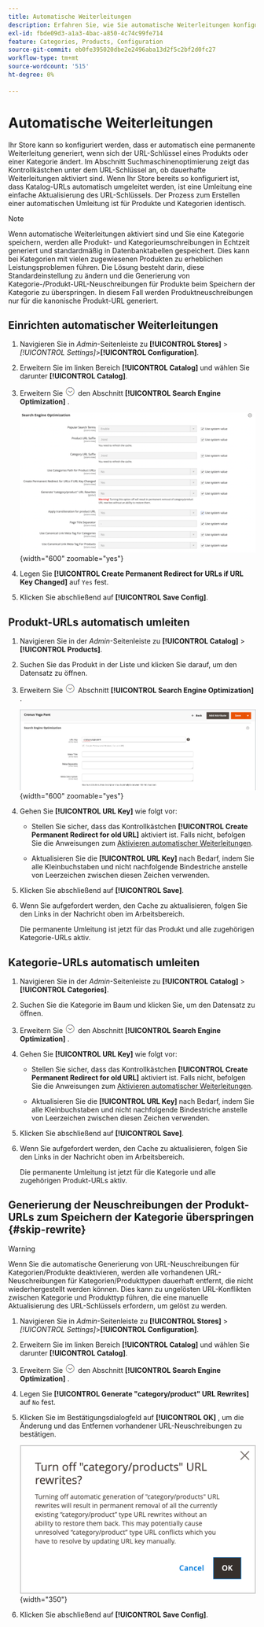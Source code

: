 ```yaml
---
title: Automatische Weiterleitungen
description: Erfahren Sie, wie Sie automatische Weiterleitungen konfigurieren, die generiert werden, wenn sich der URL-Schlüssel eines Produkts oder einer Kategorie in Ihrem Commerce Store ändert.
exl-id: fbde09d3-a1a3-4bac-a850-4c74c99fe714
feature: Categories, Products, Configuration
source-git-commit: eb0fe395020dbe2e2496aba13d2f5c2bf2d0fc27
workflow-type: tm+mt
source-wordcount: '515'
ht-degree: 0%

---
```


# Automatische Weiterleitungen

Ihr Store kann so konfiguriert werden, dass er automatisch eine permanente Weiterleitung generiert, wenn sich der URL-Schlüssel eines Produkts oder einer Kategorie ändert. Im Abschnitt Suchmaschinenoptimierung zeigt das Kontrollkästchen unter dem URL-Schlüssel an, ob dauerhafte Weiterleitungen aktiviert sind. Wenn Ihr Store bereits so konfiguriert ist, dass Katalog-URLs automatisch umgeleitet werden, ist eine Umleitung eine einfache Aktualisierung des URL-Schlüssels. Der Prozess zum Erstellen einer automatischen Umleitung ist für Produkte und Kategorien identisch.

>[!NOTE]
>
>Wenn automatische Weiterleitungen aktiviert sind und Sie eine Kategorie speichern, werden alle Produkt- und Kategorieumschreibungen in Echtzeit generiert und standardmäßig in Datenbanktabellen gespeichert. Dies kann bei Kategorien mit vielen zugewiesenen Produkten zu erheblichen Leistungsproblemen führen. Die Lösung besteht darin, diese Standardeinstellung zu ändern und die Generierung von Kategorie-/Produkt-URL-Neuschreibungen für Produkte beim Speichern der Kategorie zu überspringen. In diesem Fall werden Produktneuschreibungen nur für die kanonische Produkt-URL generiert.

## Einrichten automatischer Weiterleitungen

1. Navigieren Sie in _Admin_-Seitenleiste zu **[!UICONTROL Stores]** > _[!UICONTROL Settings]_>**[!UICONTROL Configuration]**.

1. Erweitern Sie im linken Bereich **[!UICONTROL Catalog]** und wählen Sie darunter **[!UICONTROL Catalog]**.

1. Erweitern Sie ![Erweiterungsauswahl](../assets/icon-display-expand.png) den Abschnitt **[!UICONTROL Search Engine Optimization]** .

   ![Katalogkonfiguration - Suchmaschinenoptimierung](../configuration-reference/catalog/assets/catalog-search-engine-optimization.png){width="600" zoomable="yes"}

1. Legen Sie **[!UICONTROL Create Permanent Redirect for URLs if URL Key Changed]** auf `Yes` fest.

1. Klicken Sie abschließend auf **[!UICONTROL Save Config]**.

## Produkt-URLs automatisch umleiten

1. Navigieren Sie in der _Admin_-Seitenleiste zu **[!UICONTROL Catalog]** > **[!UICONTROL Products]**.

1. Suchen Sie das Produkt in der Liste und klicken Sie darauf, um den Datensatz zu öffnen.

1. Erweitern Sie ![Erweiterungsauswahl ](../assets/icon-display-expand.png) Abschnitt **[!UICONTROL Search Engine Optimization]** .

   ![Optimierung der Produktsuchmaschine - permanente Weiterleitung](./assets/product-search-engine-optimization-create-permanent-redirect.png){width="600" zoomable="yes"}

1. Gehen Sie **[!UICONTROL URL Key]** wie folgt vor:

   - Stellen Sie sicher, dass das Kontrollkästchen **[!UICONTROL Create Permanent Redirect for old URL]** aktiviert ist. Falls nicht, befolgen Sie die Anweisungen zum [Aktivieren automatischer Weiterleitungen](url-rewrite.md#configure-url-rewrites).

   - Aktualisieren Sie die **[!UICONTROL URL Key]** nach Bedarf, indem Sie alle Kleinbuchstaben und nicht nachfolgende Bindestriche anstelle von Leerzeichen zwischen diesen Zeichen verwenden.

1. Klicken Sie abschließend auf **[!UICONTROL Save]**.

1. Wenn Sie aufgefordert werden, den Cache zu aktualisieren, folgen Sie den Links in der Nachricht oben im Arbeitsbereich.

   Die permanente Umleitung ist jetzt für das Produkt und alle zugehörigen Kategorie-URLs aktiv.

## Kategorie-URLs automatisch umleiten

1. Navigieren Sie in der _Admin_-Seitenleiste zu **[!UICONTROL Catalog]** > **[!UICONTROL Categories]**.

1. Suchen Sie die Kategorie im Baum und klicken Sie, um den Datensatz zu öffnen.

1. Erweitern Sie ![Erweiterungsauswahl](../assets/icon-display-expand.png) den Abschnitt **[!UICONTROL Search Engine Optimization]** .

1. Gehen Sie **[!UICONTROL URL Key]** wie folgt vor:

   - Stellen Sie sicher, dass das Kontrollkästchen **[!UICONTROL Create Permanent Redirect for old URL]** aktiviert ist. Falls nicht, befolgen Sie die Anweisungen zum [Aktivieren automatischer Weiterleitungen](url-rewrite.md#configure-url-rewrites).

   - Aktualisieren Sie die **[!UICONTROL URL Key]** nach Bedarf, indem Sie alle Kleinbuchstaben und nicht nachfolgende Bindestriche anstelle von Leerzeichen zwischen diesen Zeichen verwenden.

1. Klicken Sie abschließend auf **[!UICONTROL Save]**.

1. Wenn Sie aufgefordert werden, den Cache zu aktualisieren, folgen Sie den Links in der Nachricht oben im Arbeitsbereich.

   Die permanente Umleitung ist jetzt für die Kategorie und alle zugehörigen Produkt-URLs aktiv.

## Generierung der Neuschreibungen der Produkt-URLs zum Speichern der Kategorie überspringen {#skip-rewrite}

>[!WARNING]
>
>Wenn Sie die automatische Generierung von URL-Neuschreibungen für Kategorien/Produkte deaktivieren, werden alle vorhandenen URL-Neuschreibungen für Kategorien/Produkttypen dauerhaft entfernt, die nicht wiederhergestellt werden können. Dies kann zu ungelösten URL-Konflikten zwischen Kategorie und Produkttyp führen, die eine manuelle Aktualisierung des URL-Schlüssels erfordern, um gelöst zu werden.

1. Navigieren Sie in _Admin_-Seitenleiste zu **[!UICONTROL Stores]** > _[!UICONTROL Settings]_>**[!UICONTROL Configuration]**.

1. Erweitern Sie im linken Bereich **[!UICONTROL Catalog]** und wählen Sie darunter **[!UICONTROL Catalog]**.

1. Erweitern Sie ![Erweiterungsauswahl](../assets/icon-display-expand.png) den Abschnitt **[!UICONTROL Search Engine Optimization]** .

1. Legen Sie **[!UICONTROL Generate "category/product" URL Rewrites]** auf `No` fest.

1. Klicken Sie im Bestätigungsdialogfeld auf **[!UICONTROL OK]** , um die Änderung und das Entfernen vorhandener URL-Neuschreibungen zu bestätigen.

   ![Neuschreibungen der Kategorie-/Produkt-URL deaktivieren - Bestätigen](./assets/seo-rewrite-off.png){width="350"}

1. Klicken Sie abschließend auf **[!UICONTROL Save Config]**.
